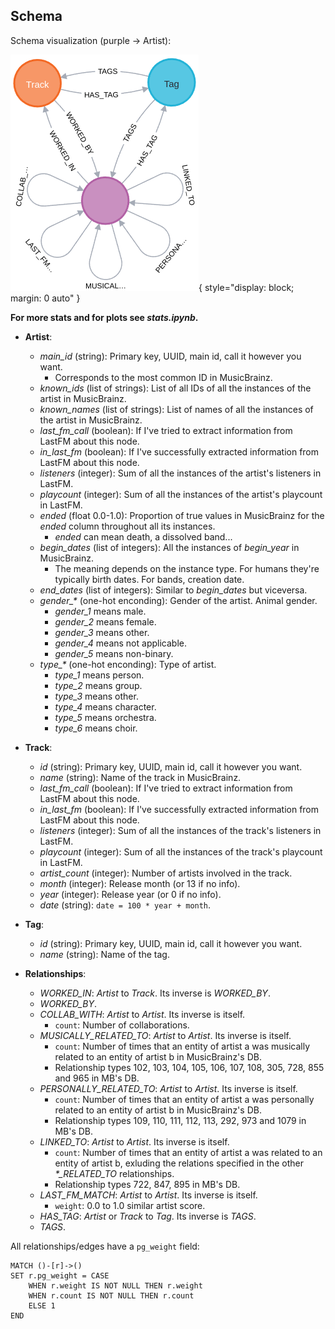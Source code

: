 ## Schema

Schema visualization (purple -> Artist):

![image.png](./img/schema_vis.png){ style="display: block; margin: 0 auto" }

**For more stats and for plots see *stats.ipynb*.**

- **Artist**: 
    - *main_id* (string): Primary key, UUID, main id, call it however you want.
        - Corresponds to the most common ID in MusicBrainz.
    - *known_ids* (list of strings): List of all IDs of all the instances of the artist in MusicBrainz.
    - *known_names* (list of strings): List of names of all the instances of the artist in MusicBrainz.
    - *last_fm_call* (boolean): If I've tried to extract information from LastFM about this node.
    - *in_last_fm* (boolean): If I've successfully extracted information from LastFM about this node.
    - *listeners* (integer): Sum of all the instances of the artist's listeners in LastFM.
    - *playcount* (integer): Sum of all the instances of the artist's playcount in LastFM.
    - *ended* (float 0.0-1.0): Proportion of true values in MusicBrainz for the *ended* column throughout all its instances.
        - *ended* can mean death, a dissolved band...
    - *begin_dates* (list of integers): All the instances of *begin_year* in MusicBrainz.
        - The meaning depends on the instance type. For humans they're typically birth dates. For bands, creation date.
    - *end_dates* (list of integers): Similar to *begin_dates* but viceversa.
    - *gender_\** (one-hot enconding): Gender of the artist. Animal gender.
        - *gender_1* means male.
        - *gender_2* means female.
        - *gender_3* means other.
        - *gender_4* means not applicable.
        - *gender_5* means non-binary.
    - *type_\** (one-hot enconding): Type of artist.
        - *type_1* means person.
        - *type_2* means group.
        - *type_3* means other.
        - *type_4* means character.
        - *type_5* means orchestra.
        - *type_6* means choir.

- **Track**: 
    - *id* (string): Primary key, UUID, main id, call it however you want.
    - *name* (string): Name of the track in MusicBrainz.
    - *last_fm_call* (boolean): If I've tried to extract information from LastFM about this node.
    - *in_last_fm* (boolean): If I've successfully extracted information from LastFM about this node.
    - *listeners* (integer): Sum of all the instances of the track's listeners in LastFM.
    - *playcount* (integer): Sum of all the instances of the track's playcount in LastFM.
    - *artist_count* (integer): Number of artists involved in the track.
    - *month* (integer): Release month (or 13 if no info).
    - *year* (integer): Release year (or 0 if no info).
    - *date* (string): `date = 100 * year + month`.

- **Tag**: 
    - *id* (string): Primary key, UUID, main id, call it however you want.
    - *name* (string): Name of the tag.

- **Relationships**:
    - *WORKED_IN*: *Artist* to *Track*. Its inverse is *WORKED_BY*.
    - *WORKED_BY*.
    - *COLLAB_WITH*: *Artist* to *Artist*. Its inverse is itself.
        - `count`: Number of collaborations.
    - *MUSICALLY_RELATED_TO*: *Artist* to *Artist*. Its inverse is itself.
        - `count`: Number of times that an entity of artist a was musically related to an entity of artist b in MusicBrainz's DB.
        - Relationship types 102, 103, 104, 105, 106, 107, 108, 305, 728, 855 and 965 in MB's DB.
    - *PERSONALLY_RELATED_TO*: *Artist* to *Artist*. Its inverse is itself.
        - `count`: Number of times that an entity of artist a was personally related to an entity of artist b in MusicBrainz's DB.
        - Relationship types 109, 110, 111, 112, 113, 292, 973 and 1079 in MB's DB.
    - *LINKED_TO*: *Artist* to *Artist*. Its inverse is itself.
        - `count`: Number of times that an entity of artist a was related to an entity of artist b, exluding the relations specified in the other *\*_RELATED_TO* relationships.
        - Relationship types 722, 847, 895 in MB's DB.
    - *LAST_FM_MATCH*: *Artist* to *Artist*. Its inverse is itself.
        - `weight`: 0.0 to 1.0 similar artist score.
    - *HAS_TAG*: *Artist* or *Track* to *Tag*. Its inverse is *TAGS*.
    - *TAGS*.

All relationships/edges have a `pg_weight` field:

```cypher
MATCH ()-[r]->()
SET r.pg_weight = CASE
    WHEN r.weight IS NOT NULL THEN r.weight
    WHEN r.count IS NOT NULL THEN r.count
    ELSE 1
END
```
